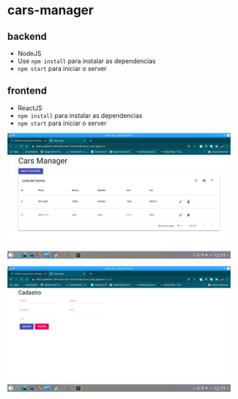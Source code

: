 # cars-manager
## backend
 - NodeJS
 - Use `npm install` para instalar as dependencias 
 - `npm start` para iniciar o server

## frontend
- ReactJS
- `npm install` para instalar as dependencias
- `npm start` para iniciar o server

![List page](./images/list.png "List Page")

![List page](./images/form.png "Form Page")

